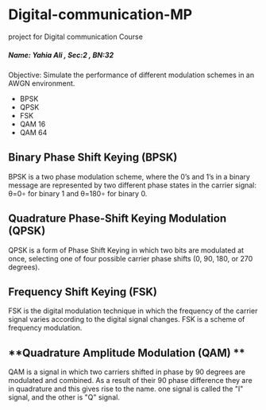 # Digital-communication-MP

project for Digital communication Course

##### **Name: Yahia Ali , Sec:2 , BN:32**

Objective: Simulate the performance of different modulation schemes in an AWGN environment.

- BPSK
- QPSK
- FSK
- QAM 16
- QAM 64 


## **Binary Phase Shift Keying (BPSK)**

BPSK is a two phase modulation scheme, where the 0’s and 1’s in a binary message are represented by two different phase states in the carrier signal: θ=0∘ for binary 1 and θ=180∘ for binary 0.



## **Quadrature Phase-Shift Keying Modulation (QPSK)**

QPSK is a form of Phase Shift Keying in which two bits are modulated at once, selecting one of four possible carrier phase shifts (0, 90, 180, or 270 degrees).

## **Frequency Shift Keying (FSK)**

FSK is the digital modulation technique in which the frequency of the carrier signal varies according to the digital signal changes. FSK is a scheme of frequency modulation.



## **Quadrature Amplitude Modulation (QAM) **

QAM is a signal in which two carriers shifted in phase by 90 degrees are modulated and combined. As a result of their 90 phase difference they are in quadrature and this gives rise to the name. one signal is called the "I" signal, and the other is "Q" signal.


